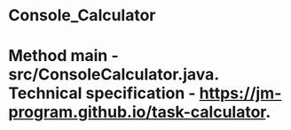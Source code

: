 # Console_Calculator
# Method main - src/ConsoleCalculator.java. Technical specification - https://jm-program.github.io/task-calculator.
